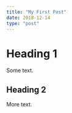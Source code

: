```yaml
---
title: "My First Post"
date: 2018-12-14
type: "post"
---
```


# Heading 1

Some text.

## Heading 2

More text.

